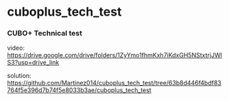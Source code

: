 # cuboplus_tech_test
### CUBO+ Technical test
video: https://drive.google.com/drive/folders/1ZyYmo1fhmKxh7iKdxGH5NStxtrjJWlS3?usp=drive_link

solution: https://github.com/Martinez014/cuboplus_tech_test/tree/63b8d446f4bdf83764f5e396d7b74f5e8033b3ae/cuboplus_tech_test
